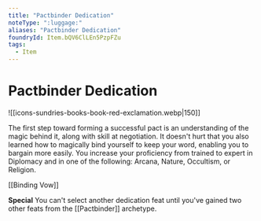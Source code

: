 ```yaml
---
title: "Pactbinder Dedication"
noteType: ":luggage:"
aliases: "Pactbinder Dedication"
foundryId: Item.bQV6ClLEn5PzpFZu
tags:
  - Item
---
```


# Pactbinder Dedication
![[icons-sundries-books-book-red-exclamation.webp|150]]

The first step toward forming a successful pact is an understanding of the magic behind it, along with skill at negotiation. It doesn't hurt that you also learned how to magically bind yourself to keep your word, enabling you to bargain more easily. You increase your proficiency from trained to expert in Diplomacy and in one of the following: Arcana, Nature, Occultism, or Religion.

[[Binding Vow]]

**Special** You can't select another dedication feat until you've gained two other feats from the [[Pactbinder]] archetype.

